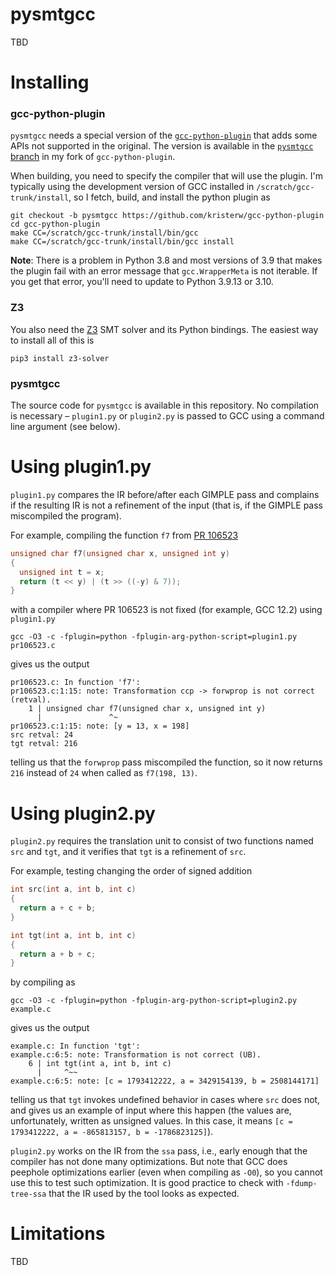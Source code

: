 # pysmtgcc
TBD

# Installing
### gcc-python-plugin
`pysmtgcc` needs a special version of the [`gcc-python-plugin`](https://github.com/davidmalcolm/gcc-python-plugin) that adds some APIs not supported in the original. The version is available in the [`pysmtgcc` branch](https://github.com/kristerw/gcc-python-plugin/tree/pysmtgcc) in my fork of `gcc-python-plugin`.

When building, you need to specify the compiler that will use the plugin. I'm typically using the development version of GCC installed in `/scratch/gcc-trunk/install`, so I fetch, build, and install the python plugin as
```
git checkout -b pysmtgcc https://github.com/kristerw/gcc-python-plugin
cd gcc-python-plugin
make CC=/scratch/gcc-trunk/install/bin/gcc
make CC=/scratch/gcc-trunk/install/bin/gcc install
```
**Note**: There is a problem in Python 3.8 and most versions of 3.9 that makes the plugin fail with an error message that `gcc.WrapperMeta` is not iterable. If you get that error, you'll need to update to Python 3.9.13 or 3.10.

### Z3
You also need the [Z3](https://github.com/Z3Prover/z3) SMT solver and its Python bindings. The easiest way to install all of this is
```
pip3 install z3-solver
```

### pysmtgcc
The source code for `pysmtgcc` is available in this repository. No compilation is necessary – `plugin1.py` or `plugin2.py` is passed to GCC using a command line argument (see below).

# Using plugin1.py
`plugin1.py` compares the IR before/after each GIMPLE pass and complains if the resulting IR is not a refinement of the input (that is, if the GIMPLE pass miscompiled the program).

For example, compiling the function `f7` from [PR 106523](https://gcc.gnu.org/bugzilla/show_bug.cgi?id=106523)
```c
unsigned char f7(unsigned char x, unsigned int y)
{
  unsigned int t = x;
  return (t << y) | (t >> ((-y) & 7));
}
```
with a compiler where PR 106523 is not fixed (for example, GCC 12.2) using `plugin1.py`
```
gcc -O3 -c -fplugin=python -fplugin-arg-python-script=plugin1.py pr106523.c
```
gives us the output
```
pr106523.c: In function 'f7':
pr106523.c:1:15: note: Transformation ccp -> forwprop is not correct (retval).
    1 | unsigned char f7(unsigned char x, unsigned int y)
      |               ^~
pr106523.c:1:15: note: [y = 13, x = 198]
src retval: 24
tgt retval: 216
```
telling us that the `forwprop` pass miscompiled the function, so it now returns `216` instead of `24` when called as `f7(198, 13)`.


# Using plugin2.py
`plugin2.py` requires the translation unit to consist of two functions named `src` and `tgt`, and it verifies that `tgt` is a refinement of `src`.

For example, testing changing the order of signed addition
```c
int src(int a, int b, int c)
{
  return a + c + b;
}

int tgt(int a, int b, int c)
{
  return a + b + c;
}
```
by compiling as
```
gcc -O3 -c -fplugin=python -fplugin-arg-python-script=plugin2.py example.c
```
gives us the output
```
example.c: In function 'tgt':
example.c:6:5: note: Transformation is not correct (UB).
    6 | int tgt(int a, int b, int c)
      |     ^~~
example.c:6:5: note: [c = 1793412222, a = 3429154139, b = 2508144171]
```
telling us that `tgt` invokes undefined behavior in cases where `src` does not,
and gives us an example of input where this happen (the values are, unfortunately, written as unsigned values. In this case, it means `[c = 1793412222, a = -865813157, b = -1786823125]`).

`plugin2.py` works on the IR from the `ssa` pass, i.e., early enough that the compiler has not done many optimizations. But note that GCC does peephole optimizations earlier (even when compiling as `-O0`), so you cannot use this to test such optimization. It is good practice to check with `-fdump-tree-ssa` that the IR used by the tool looks as expected.

# Limitations
TBD
